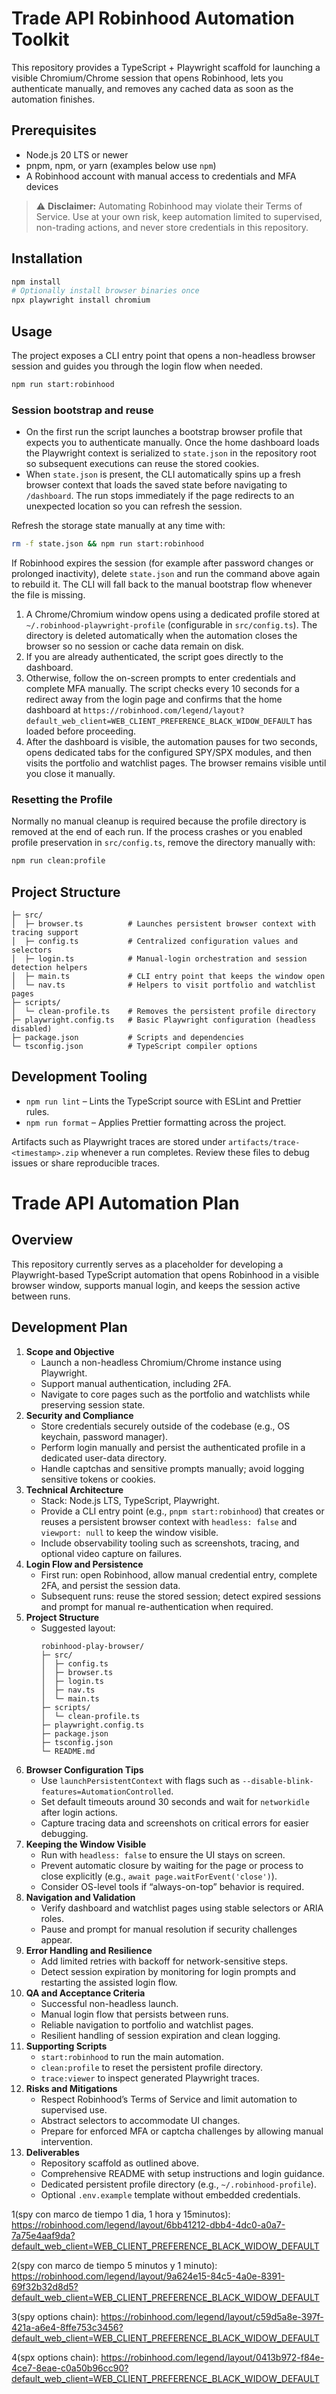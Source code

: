 
# Trade API Robinhood Automation Toolkit

This repository provides a TypeScript + Playwright scaffold for launching a visible Chromium/Chrome
session that opens Robinhood, lets you authenticate manually, and removes any cached data as soon as
the automation finishes.

## Prerequisites

- Node.js 20 LTS or newer
- pnpm, npm, or yarn (examples below use `npm`)
- A Robinhood account with manual access to credentials and MFA devices

> ⚠️ **Disclaimer:** Automating Robinhood may violate their Terms of Service. Use at your own risk,
> keep automation limited to supervised, non-trading actions, and never store credentials in this
> repository.

## Installation

```bash
npm install
# Optionally install browser binaries once
npx playwright install chromium
```

## Usage

The project exposes a CLI entry point that opens a non-headless browser session and guides you
through the login flow when needed.

```bash
npm run start:robinhood
```

### Session bootstrap and reuse

- On the first run the script launches a bootstrap browser profile that expects you to authenticate
  manually. Once the home dashboard loads the Playwright context is serialized to `state.json` in the
  repository root so subsequent executions can reuse the stored cookies.
- When `state.json` is present, the CLI automatically spins up a fresh browser context that loads the
  saved state before navigating to `/dashboard`. The run stops immediately if the page redirects to an
  unexpected location so you can refresh the session.

Refresh the storage state manually at any time with:

```bash
rm -f state.json && npm run start:robinhood
```

If Robinhood expires the session (for example after password changes or prolonged inactivity), delete
`state.json` and run the command above again to rebuild it. The CLI will fall back to the manual
bootstrap flow whenever the file is missing.

1. A Chrome/Chromium window opens using a dedicated profile stored at
   `~/.robinhood-playwright-profile` (configurable in `src/config.ts`). The directory is deleted
   automatically when the automation closes the browser so no session or cache data remain on disk.
2. If you are already authenticated, the script goes directly to the dashboard.
3. Otherwise, follow the on-screen prompts to enter credentials and complete MFA manually. The
   script checks every 10 seconds for a redirect away from the login page and confirms that the home
   dashboard at
   `https://robinhood.com/legend/layout?default_web_client=WEB_CLIENT_PREFERENCE_BLACK_WIDOW_DEFAULT`
   has loaded before proceeding.
4. After the dashboard is visible, the automation pauses for two seconds, opens dedicated tabs for
   the configured SPY/SPX modules, and then visits the portfolio and watchlist pages. The browser
   remains visible until you close it manually.

### Resetting the Profile

Normally no manual cleanup is required because the profile directory is removed at the end of each
run. If the process crashes or you enabled profile preservation in `src/config.ts`, remove the
directory manually with:

```bash
npm run clean:profile
```

## Project Structure

```
├─ src/
│  ├─ browser.ts          # Launches persistent browser context with tracing support
│  ├─ config.ts           # Centralized configuration values and selectors
│  ├─ login.ts            # Manual-login orchestration and session detection helpers
│  ├─ main.ts             # CLI entry point that keeps the window open
│  └─ nav.ts              # Helpers to visit portfolio and watchlist pages
├─ scripts/
│  └─ clean-profile.ts    # Removes the persistent profile directory
├─ playwright.config.ts   # Basic Playwright configuration (headless disabled)
├─ package.json           # Scripts and dependencies
└─ tsconfig.json          # TypeScript compiler options
```

## Development Tooling

- `npm run lint` – Lints the TypeScript source with ESLint and Prettier rules.
- `npm run format` – Applies Prettier formatting across the project.

Artifacts such as Playwright traces are stored under `artifacts/trace-<timestamp>.zip` whenever a
run completes. Review these files to debug issues or share reproducible traces.

# Trade API Automation Plan

## Overview
This repository currently serves as a placeholder for developing a Playwright-based TypeScript automation that opens Robinhood in a visible browser window, supports manual login, and keeps the session active between runs.

## Development Plan
1. **Scope and Objective**
   - Launch a non-headless Chromium/Chrome instance using Playwright.
   - Support manual authentication, including 2FA.
   - Navigate to core pages such as the portfolio and watchlists while preserving session state.
2. **Security and Compliance**
   - Store credentials securely outside of the codebase (e.g., OS keychain, password manager).
   - Perform login manually and persist the authenticated profile in a dedicated user-data directory.
   - Handle captchas and sensitive prompts manually; avoid logging sensitive tokens or cookies.
3. **Technical Architecture**
   - Stack: Node.js LTS, TypeScript, Playwright.
   - Provide a CLI entry point (e.g., `pnpm start:robinhood`) that creates or reuses a persistent browser context with `headless: false` and `viewport: null` to keep the window visible.
   - Include observability tooling such as screenshots, tracing, and optional video capture on failures.
4. **Login Flow and Persistence**
   - First run: open Robinhood, allow manual credential entry, complete 2FA, and persist the session data.
   - Subsequent runs: reuse the stored session; detect expired sessions and prompt for manual re-authentication when required.
5. **Project Structure**
   - Suggested layout:
     ```
     robinhood-play-browser/
     ├─ src/
     │  ├─ config.ts
     │  ├─ browser.ts
     │  ├─ login.ts
     │  ├─ nav.ts
     │  └─ main.ts
     ├─ scripts/
     │  └─ clean-profile.ts
     ├─ playwright.config.ts
     ├─ package.json
     ├─ tsconfig.json
     └─ README.md
     ```
6. **Browser Configuration Tips**
   - Use `launchPersistentContext` with flags such as `--disable-blink-features=AutomationControlled`.
   - Set default timeouts around 30 seconds and wait for `networkidle` after login actions.
   - Capture tracing data and screenshots on critical errors for easier debugging.
7. **Keeping the Window Visible**
   - Run with `headless: false` to ensure the UI stays on screen.
   - Prevent automatic closure by waiting for the page or process to close explicitly (e.g., `await page.waitForEvent('close')`).
   - Consider OS-level tools if “always-on-top” behavior is required.
8. **Navigation and Validation**
   - Verify dashboard and watchlist pages using stable selectors or ARIA roles.
   - Pause and prompt for manual resolution if security challenges appear.
9. **Error Handling and Resilience**
   - Add limited retries with backoff for network-sensitive steps.
   - Detect session expiration by monitoring for login prompts and restarting the assisted login flow.
10. **QA and Acceptance Criteria**
    - Successful non-headless launch.
    - Manual login flow that persists between runs.
    - Reliable navigation to portfolio and watchlist pages.
    - Resilient handling of session expiration and clean logging.
11. **Supporting Scripts**
    - `start:robinhood` to run the main automation.
    - `clean:profile` to reset the persistent profile directory.
    - `trace:viewer` to inspect generated Playwright traces.
12. **Risks and Mitigations**
    - Respect Robinhood’s Terms of Service and limit automation to supervised use.
    - Abstract selectors to accommodate UI changes.
    - Prepare for enforced MFA or captcha challenges by allowing manual intervention.
13. **Deliverables**
    - Repository scaffold as outlined above.
    - Comprehensive README with setup instructions and login guidance.
    - Dedicated persistent profile directory (e.g., `~/.robinhood-profile`).
    - Optional `.env.example` template without embedded credentials.



1(spy con marco de tiempo 1 dia, 1 hora y 15minutos):
https://robinhood.com/legend/layout/6bb41212-dbb4-4dc0-a0a7-7a75e4aaf9da?default_web_client=WEB_CLIENT_PREFERENCE_BLACK_WIDOW_DEFAULT

2(spy con marco de tiempo 5 minutos y 1 minuto):
https://robinhood.com/legend/layout/9a624e15-84c5-4a0e-8391-69f32b32d8d5?default_web_client=WEB_CLIENT_PREFERENCE_BLACK_WIDOW_DEFAULT

3(spy options chain):
https://robinhood.com/legend/layout/c59d5a8e-397f-421a-a6e4-8ffe753c3456?default_web_client=WEB_CLIENT_PREFERENCE_BLACK_WIDOW_DEFAULT

4(spx options chain):
https://robinhood.com/legend/layout/0413b972-f84e-4ce7-8eae-c0a50b96cc90?default_web_client=WEB_CLIENT_PREFERENCE_BLACK_WIDOW_DEFAULT
